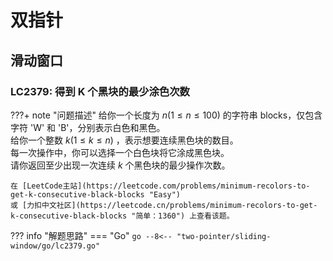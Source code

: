 # 双指针

## 滑动窗口

### LC2379: 得到 K 个黑块的最少涂色次数

???+ note "问题描述"
    给你一个长度为 $n(1≤n≤100)$ 的字符串 blocks，仅包含字符 'W' 和 'B'，分别表示白色和黑色。<br>
    给你一个整数 $k(1≤k≤n)$ ，表示想要连续黑色块的数目。<br>
    每一次操作中，你可以选择一个白色块将它涂成黑色块。<br>
    请你返回至少出现一次连续 $k$ 个黑色块的最少操作次数。

    在 [LeetCode主站](https://leetcode.com/problems/minimum-recolors-to-get-k-consecutive-black-blocks "Easy")
    或 [力扣中文社区](https://leetcode.cn/problems/minimum-recolors-to-get-k-consecutive-black-blocks "简单：1360") 上查看该题。

??? info "解题思路"
    === "Go"
        ```go
        --8<-- "two-pointer/sliding-window/go/lc2379.go"
        ```
